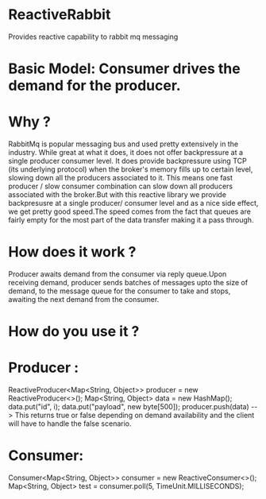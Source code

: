 # ReactiveRabbit
Provides reactive capability to rabbit mq messaging

# Basic Model: Consumer drives the demand for the producer.

# Why ?

RabbitMq is popular messaging bus and used pretty extensively in the industry. While great at what it does, it does not offer
backpressure at a single producer consumer level. It does provide backpressure using TCP (its underlying protocol) when the broker's memory fills up to certain level, slowing down all the producers associated to it. This means one fast producer / slow consumer combination can slow down all producers associated with the broker.But with this reactive library we provide backpresusre at a single producer/ consumer level and as a nice side effect, we get pretty good speed.The speed comes from the fact that queues are fairly empty for the most part of the data transfer making it a pass through.

# How does it work ?

Producer awaits demand from the consumer via reply queue.Upon receiving demand, producer sends batches of messages upto the size of demand, to the message queue for the consumer to take and stops, awaiting the next demand from the consumer.

# How do you use it ?

# Producer :

ReactiveProducer<Map<String, Object>> producer = new ReactiveProducer<>(); 
Map<String, Object> data = new HashMap();
data.put("id", i);
data.put("payload", new byte[500]);
producer.push(data) -- > This returns true or false depending on demand availability and the client will have to handle the false scenario.

# Consumer: 

Consumer<Map<String, Object>> consumer = new ReactiveConsumer<>();
Map<String, Object> test = consumer.poll(5, TimeUnit.MILLISECONDS);



